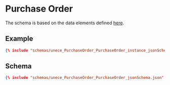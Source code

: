 # Purchase Order


The schema is based on the data elements defined [here](https://www.digitalizetrade.org/ktdde/documents?documents=17).


## Example
```json
{% include "schemas/unece_PurchaseOrder_PurchaseOrder_instance_jsonSchema.json" %}
```

## Schema
```json
{% include "schemas/unece_PurchaseOrder_PurchaseOrder_jsonSchema.json" %}
```
